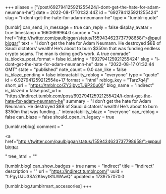 +++
aliases = ["/post/692794125921255424/i-dont-get-the-hate-for-adam-neumann-he"]
date = 2022-08-17T01:32:44Z
id = "692794125921255424"
slug = "i-dont-get-the-hate-for-adam-neumann-he"
type = "tumblr-quote"

[tumblr]
can_send_in_message = true
can_reply = false
display_avatar = true
timestamp = 1660699964.0
source = "<a href=\"http://twitter.com/paulbiggar/status/1559434623737798658\">@paulbiggar</a>"
text = "I don&rsquo;t get the hate for Adam Neumann. He destroyed $8B of Saudi dictators&rsquo; wealth! He&rsquo;s about to burn $350m that was funding endless crypto scams. The man is doing god&rsquo;s work. A true comrade"
is_blocks_post_format = false
id_string = "692794125921255424"
slug = "i-dont-get-the-hate-for-adam-neumann-he"
date = "2022-08-17 01:32:44 GMT"
state = "published"
note_count = 0.0
can_like = false
is_blaze_pending = false
interactability_reblog = "everyone"
type = "quote"
id = 6.927941259212554e+17
format = "html"
reblog_key = "Tarz7q4j"
short_url = "https://tmblr.co/ZY3jbycTJ9P20u00"
blog_name = "indirect"
is_blazed = false
post_url = "https://indirect.tumblr.com/post/692794125921255424/i-dont-get-the-hate-for-adam-neumann-he"
summary = "I don’t get the hate for Adam Neumann. He destroyed $8B of Saudi dictators’ wealth! He’s about to burn $350m that was funding..."
interactability_blaze = "everyone"
can_reblog = false
can_blaze = false
should_open_in_legacy = true

[tumblr.reblog]
comment = "<p><a href=\"http://twitter.com/paulbiggar/status/1559434623737798658\">@paulbiggar</a></p>"
tree_html = ""

[tumblr.blog]
can_show_badges = true
name = "indirect"
title = "indirect"
description = ""
url = "https://indirect.tumblr.com/"
uuid = "t:PgyUJU3SA2Klwyt81UWAwQ"
updated = 1739757070.0

[tumblr.blog.tumblrmart_accessories]
+++

